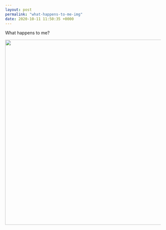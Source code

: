 ```yaml
---
layout: post
permalink: "what-happens-to-me-img"
date: 2020-10-11 11:50:35 +0000
---
```


What happens to me?

<img src="https://lildude.github.io/dev-micropub-pages/images/image.jpg" width="600" height="800" alt="" style="height: auto;" class="sunlit_image" />
